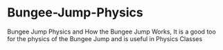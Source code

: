 # Bungee-Jump-Physics
Bungee Jump Physics and How the Bungee Jump Works, It is a good too for the physics of the Bungee Jump and is useful in Physics Classes
